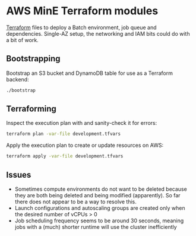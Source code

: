 # AWS MinE Terraform modules
[Terraform](https://www.terraform.io/) files to deploy a Batch environment, job queue and dependencies. Single-AZ setup, the networking and IAM bits could do with a bit of work.

## Bootstrapping
Bootstrap an S3 bucket and DynamoDB table for use as a Terraform backend:

```bash
./bootstrap
```

## Terraforming
Inspect the execution plan with and sanity-check it for errors:

```bash
terraform plan -var-file development.tfvars
```

Apply the execution plan to create or update resources on AWS:

```bash
terraform apply -var-file development.tfvars
```

## Issues
* Sometimes compute environments do not want to be deleted because they are both being deleted and being modified (apparently). So far there does not appear to be a way to resolve this.
* Launch configurations and autoscaling groups are created only when the desired number of vCPUs > 0
* Job scheduling frequency seems to be around 30 seconds, meaning jobs with a (much) shorter runtime will use the cluster inefficiently
